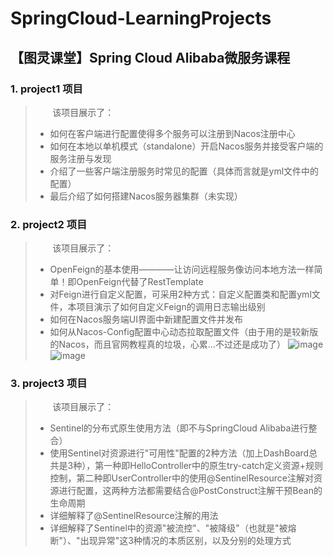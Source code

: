 # SpringCloud-LearningProjects

## 【图灵课堂】Spring Cloud Alibaba微服务课程

### 1. project1 项目
> &nbsp;&nbsp;&nbsp;&nbsp;&nbsp;&nbsp;
> 该项目展示了：
> * 如何在客户端进行配置使得多个服务可以注册到Nacos注册中心
> * 如何在本地以单机模式（standalone）开启Nacos服务并接受客户端的服务注册与发现
> * 介绍了一些客户端注册服务时常见的配置（具体而言就是yml文件中的配置）
> * 最后介绍了如何搭建Nacos服务器集群（未实现）

### 2. project2 项目
> &nbsp;&nbsp;&nbsp;&nbsp;&nbsp;&nbsp;
> 该项目展示了：
> * OpenFeign的基本使用————让访问远程服务像访问本地方法一样简单！即OpenFeign代替了RestTemplate
> * 对Feign进行自定义配置，可采用2种方式：自定义配置类和配置yml文件，本项目演示了如何自定义Feign的调用日志输出级别
> * 如何在Nacos服务端UI界面中新建配置文件并发布
> * 如何从Nacos-Config配置中心动态拉取配置文件（由于用的是较新版的Nacos，而且官网教程真的垃圾，心累...不过还是成功了）
![image](https://github.com/user-attachments/assets/ec6ad0b3-ed1a-42f7-8c0d-b92eb7d5a172)
![image](https://github.com/user-attachments/assets/3a7331ac-3c65-42a4-8ff4-91cdb9125bb8)

### 3. project3 项目
> &nbsp;&nbsp;&nbsp;&nbsp;&nbsp;&nbsp;
> 该项目展示了：
> * Sentinel的分布式原生使用方法（即不与SpringCloud Alibaba进行整合）
> * 使用Sentinel对资源进行"可用性"配置的2种方法（加上DashBoard总共是3种），第一种即HelloController中的原生try-catch定义资源+规则控制，第二种即UserController中的使用@SentinelResource注解对资源进行配置，这两种方法都需要结合@PostConstruct注解干预Bean的生命周期
> * 详细解释了@SentinelResource注解的用法
> * 详细解释了Sentinel中的资源"被流控"、"被降级"（也就是"被熔断"）、"出现异常"这3种情况的本质区别，以及分别的处理方式
